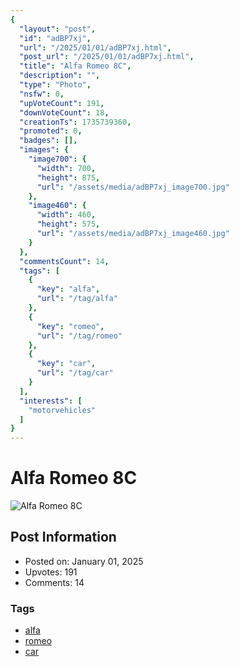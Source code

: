 ```yaml
---
{
  "layout": "post",
  "id": "adBP7xj",
  "url": "/2025/01/01/adBP7xj.html",
  "post_url": "/2025/01/01/adBP7xj.html",
  "title": "Alfa Romeo 8C",
  "description": "",
  "type": "Photo",
  "nsfw": 0,
  "upVoteCount": 191,
  "downVoteCount": 18,
  "creationTs": 1735739360,
  "promoted": 0,
  "badges": [],
  "images": {
    "image700": {
      "width": 700,
      "height": 875,
      "url": "/assets/media/adBP7xj_image700.jpg"
    },
    "image460": {
      "width": 460,
      "height": 575,
      "url": "/assets/media/adBP7xj_image460.jpg"
    }
  },
  "commentsCount": 14,
  "tags": [
    {
      "key": "alfa",
      "url": "/tag/alfa"
    },
    {
      "key": "romeo",
      "url": "/tag/romeo"
    },
    {
      "key": "car",
      "url": "/tag/car"
    }
  ],
  "interests": [
    "motorvehicles"
  ]
}
---
```


# Alfa Romeo 8C

![Alfa Romeo 8C](/assets/media/adBP7xj_image700.jpg)

## Post Information

- Posted on: January 01, 2025
- Upvotes: 191
- Comments: 14

### Tags

- [alfa](/tag/alfa)
- [romeo](/tag/romeo)
- [car](/tag/car)
